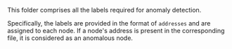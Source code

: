 This folder comprises all the labels required for anomaly detection. 

Specifically, the labels are provided in the format of `addresses` and are assigned to each node. 
If a node's address is present in the corresponding file, it is considered as an anomalous node.
